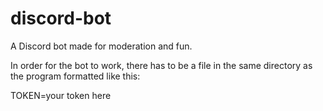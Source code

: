 # discord-bot
A Discord bot made for moderation and fun.

In order for the bot to work, there has to be a file in the same directory as the program formatted like this:

TOKEN=your token here
